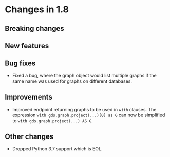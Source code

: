 # Changes in 1.8


## Breaking changes


## New features


## Bug fixes

* Fixed a bug, where the graph object would list multiple graphs if the same name was used for graphs on different databases.


## Improvements

* Improved endpoint returning graphs to be used in `with` clauses. The expression `with gds.graph.project(...)[0] as G` can now be simplified to `with gds.graph.project(...) AS G`.


## Other changes
* Dropped Python 3.7 support which is EOL.


